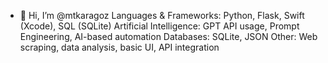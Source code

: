 - 👋 Hi, I’m @mtkaragoz
Languages & Frameworks: Python, Flask, Swift (Xcode), SQL (SQLite)
Artificial Intelligence: GPT API usage, Prompt Engineering, AI-based automation
Databases: SQLite, JSON
Other: Web scraping, data analysis, basic UI, API integration


<!---
mtkaragoz/mtkaragoz is a ✨ special ✨ repository because its `README.md` (this file) appears on your GitHub profile.
You can click the Preview link to take a look at your changes.
--->
